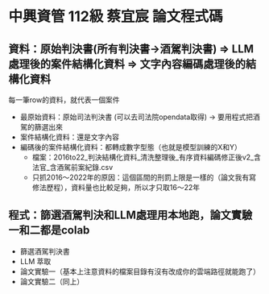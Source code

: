 # 中興資管 112級 蔡宜宸 論文程式碼

## 資料：原始判決書(所有判決書->酒駕判決書) => LLM處理後的案件結構化資料 => 文字內容編碼處理後的結構化資料
每一筆row的資料，就代表一個案件
- 最原始資料：原始司法判決書 (可以去司法院opendata取得) -> 要用程式把酒駕的篩選出來
- 案件結構化資料：還是文字內容
- 編碼後的案件結構化資料：都轉成數字型態（也就是模型訓練的X和Y）
  - 檔案：2016to22_判決結構化資料_清洗整理後_有序資料編碼修正後v2_含法官_含酒駕前案紀錄.csv
  - 只抓2016～2022年的原因：這個區間的刑罰上限是一樣的（論文我有寫修法歷程），資料量也比較足夠，所以才只取16～22年


## 程式：篩選酒駕判決和LLM處理用本地跑，論文實驗一和二都是colab
- 篩選酒駕判決書
- LLM 萃取
- 論文實驗一（基本上注意資料的檔案目錄有沒有改成你的雲端路徑就能跑了）
- 論文實驗二（同上）
